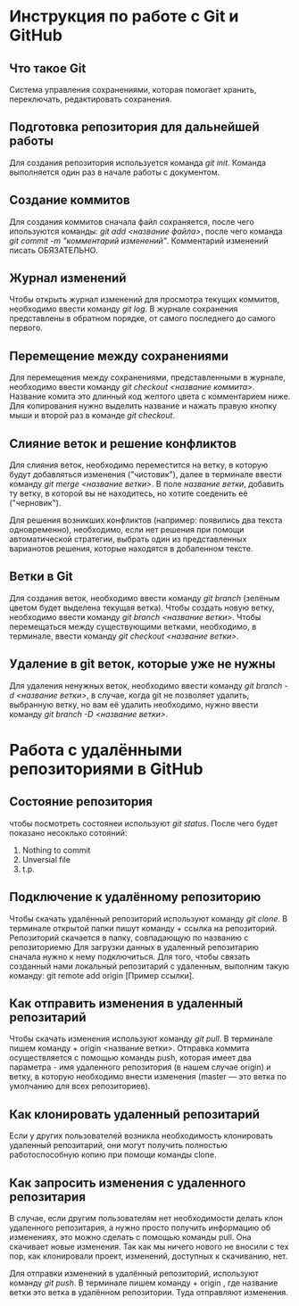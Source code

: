 # Инструкция по работе с Git и GitHub

## Что такое Git

Система управления сохранениями, которая помогает хранить, переключать, редактировать сохранения.

## Подготовка репозитория для дальнейшей работы

Для создания репозитория используется команда *git init*. Команда выполняется один раз в начале работы с документом.

## Создание коммитов

Для создания коммитов сначала файл сохраняется, после чего ипользуются команды: *git add <название файла>*, после чего команда *git commit -m "комментарий изменений"*. Комментарий изменений писать ОБЯЗАТЕЛЬНО.

## Журнал изменений

Чтобы открыть журнал изменений для просмотра текущих коммитов, необходимо ввести команду *git log*. В журнале сохранения представлены в обратном порядке, от самого последнего до самого первого.

## Перемещение между сохранениями

Для перемещения между сохранениями, представленными в журнале, необходимо ввести команду *git checkout <название коммита>*. Название комита это длинный код желтого цвета с комментарием ниже. Для копирования нужно выделить название и нажать правую кнопку мыши и второй раз в команде *git checkout*.

## Слияние веток и решение конфликтов

Для слияния веток, необходимо переместится на ветку, в которую будут добавляться изменения ("чистовик"), далее в терминале ввести команду *git merge <название ветки>*. В поле *название ветки*, добавить ту ветку, в которой вы не находитесь, но хотите соеденить её ("черновик").

Для решения возникших конфликтов (например: появились два текста одновременно), необходимо, если нет решения при помощи автоматической стратегии, выбрать один из представленных варианотов решения, которые находятся в добаленном тексте.

## Ветки в Git

Для создания веток, необходимо ввести команду *git branch* (зелёным цветом будет выделена текущая ветка). Чтобы создать новую ветку, необходимо ввести команду *git branch <название ветки>*. Чтобы перемещаться между существующими ветками, необходимо, в терминале, ввести команду *git checkout <название ветки>*.

## Удаление в git веток, которые уже не нужны

Для удаления ненужных веток, необходимо ввести команду *git branch -d <название ветки>*, в случае, когда git не позволяет удалить, выбранную ветку, но вам её удалить необходимо, нужно ввести команду *git branch -D <название ветки>*.

# Работа с удалёнными репозиториями в GitHub

## Состояние репозитория

чтобы посмотреть состоянеи используют *git status*. После чего будет показано несоклько сотояний:
1. Nothing to commit
2. Unversial file
3. t.p.

## Подключение к удалённому репозиторию

Чтобы скачать удалённый репозиторий используют команду *git clone*. В терминале открытой папки пишут команду + ссылка на репозиторий. Репозиторий скачается в папку, совпадающую по названию с репозиториемю
Для загрузки данных в удаленный репозитарию сначала нужно к нему подключиться. Для того, чтобы связать созданный нами локальный репозитарий с удаленным, выполним такую команду:
git remote add origin  [Пример ссылки].

## Как отправить изменения в удаленный репозитарий

Чтобы скачать изменения используют команду *git pull*. В терминале пишем команду + origin <название ветки>.
Отправка коммита осуществляется с помощью команды push, которая имеет два параметра - имя удаленного репозитория (в нашем случае origin) и ветку, в которую необходимо внести изменения (master — это ветка по умолчанию для всех репозиториев).

## Как клонировать удаленный репозитарий

Если у других пользователей возникла необходимость клонировать удаленный репозитарий, они могут получить полностью работоспособную копию при помощи команды clone.

## Как запросить изменения с удаленного репозитария

В случае, если другим пользователям нет необходимости делать клон удаленного репозитария, а нужно просто получить информацию об изменениях, это можно сделать с помощью команды pull. Она скачивает новые изменения. Так как мы ничего нового не вносили с тех пор, как клонировали проект, изменений, доступных к скачиванию, нет.

Для отправки изменений в удалённый репозиторий, используют команду *git push*. В терминале пишем команду + origin <name branch>, где название ветки это ветка в удалённом репозитории. Туда отправляют изменения.
